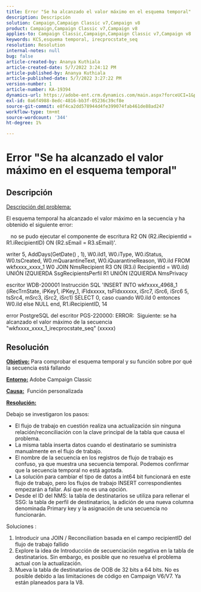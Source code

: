 ```yaml
---
title: Error "Se ha alcanzado el valor máximo en el esquema temporal"
description: Descripción
solution: Campaign,Campaign Classic v7,Campaign v8
product: Campaign,Campaign Classic v7,Campaign v8
applies-to: Campaign Classic,Campaign,Campaign Classic v7,Campaign v8
keywords: KCS,esquema temporal, irecprocstate_seq
resolution: Resolution
internal-notes: null
bug: false
article-created-by: Ananya Kuthiala
article-created-date: 5/7/2022 3:24:12 PM
article-published-by: Ananya Kuthiala
article-published-date: 5/7/2022 3:27:22 PM
version-number: 1
article-number: KA-19394
dynamics-url: https://adobe-ent.crm.dynamics.com/main.aspx?forceUCI=1&pagetype=entityrecord&etn=knowledgearticle&id=f17f99ba-19ce-ec11-a7b5-0022480a8e40
exl-id: 0a6f4988-8edc-4816-bb3f-05236c39cf8e
source-git-commit: e8f4ca2dd578944d4fe399074fab461de88ad247
workflow-type: tm+mt
source-wordcount: '344'
ht-degree: 1%

---
```


# Error &quot;Se ha alcanzado el valor máximo en el esquema temporal&quot;

## Descripción


<u>Descripción del problema:</u>

El esquema temporal ha alcanzado el valor máximo en la secuencia y ha obtenido el siguiente error:

   no se pudo ejecutar el componente de escritura R2 ON (R2.iRecipientId = R1.iRecipientID) ON (R2.sEmail = R3.sEmail)&#39;.

writer 5, AddDays(GetDate() , 1), W0.iId1, W0.iType, W0.iStatus, W0.tsCreated, W0.mQuarantineText, W0.iQuarantineReason, W0.iId FROM wkfxxxx_xxxx_1 W0 JOIN NmsRecipient R3 ON (R3.i) RecipientId = W0.iId) UNIÓN IZQUIERDA SsgRecipientsPerfil R1 UNIÓN IZQUIERDA NmsPrivacy

escritor WDB-200001 Instrucción SQL &#39;INSERT INTO wkfxxxx_4968_1 (iRecTrnState, iPKey1, iPKey_1, iFldxxxxx, tsFldxxxxxx, iSrc7, iSrc6, iSrc6 5, tsSrc4, mSrc3, iSrc2, iSrc1) SELECT 0, caso cuando W0.iId 0 entonces W0.iId else NULL end, R1.iRecipientID, 14

error PostgreSQL del escritor PGS-220000: ERROR:  Siguiente: se ha alcanzado el valor máximo de la secuencia &quot;wkfxxxx_xxxx_1_irecprocstate_seq&quot; (xxxxx)


## Resolución


<b><u>Objetivo:</u></b> Para comprobar el esquema temporal y su función sobre por qué la secuencia está fallando

<b><u>Entorno:</u></b> Adobe Campaign Classic

<b><u>Causa:</u></b>  Función personalizada

<b><u>Resolución:</u></b>

Debajo se investigaron los pasos:

- El flujo de trabajo en cuestión realiza una actualización sin ninguna relación/reconciliación con la clave principal de la tabla que causa el problema.
- La misma tabla inserta datos cuando el destinatario se suministra manualmente en el flujo de trabajo.
- El nombre de la secuencia en los registros de flujo de trabajo es confuso, ya que muestra una secuencia temporal. Podemos confirmar que la secuencia temporal no está agotada.
- La solución para cambiar el tipo de datos a int64 bit funcionará en este flujo de trabajo, pero los flujos de trabajo INSERT correspondientes empezarán a fallar. Así que no es una opción.
- Desde el ID del NMS: la tabla de destinatarios se utiliza para rellenar el SSG: la tabla de perfil de destinatarios, la adición de una nueva columna denominada Primary key y la asignación de una secuencia no funcionarán.


Soluciones :

1. Introducir una JOIN / Reconciliation basada en el campo recipientID del flujo de trabajo fallido
2. Explore la idea de Introducción de secuenciación negativa en la tabla de destinatarios. Sin embargo, es posible que no resuelva el problema actual con la actualización.
3. Mueva la tabla de destinatarios de OOB de 32 bits a 64 bits. No es posible debido a las limitaciones de código en Campaign V6/V7. Ya están planeados para la V8.
